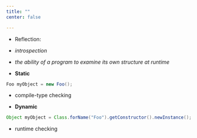 ```yaml
---
title: "" 
center: false

---
```


- Reflection: 
 - *introspection* 
 - *the ability of a program to examine its own structure at runtime*

- **Static**

```Java
Foo myObject = new Foo();
```

  - compile-type checking

- **Dynamic**

```Java
Object myObject = Class.forName("Foo").getConstructor().newInstance();
```
  - runtime checking
